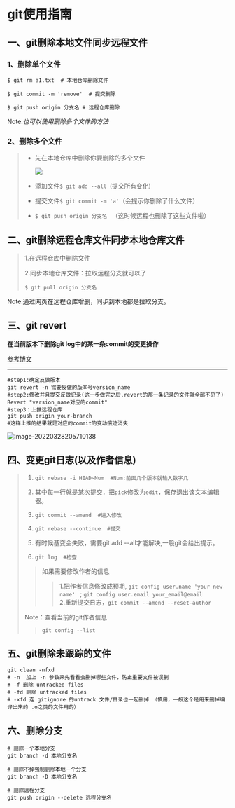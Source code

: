 # git使用指南

## 一、git删除本地文件同步远程文件

### 1、删除单个文件

```shell
$ git rm a1.txt  # 本地仓库删除文件

$ git commit -m 'remove'  # 提交删除

$ git push origin 分支名 # 远程仓库删除
```

Note:*也可以使用删除多个文件的方法*

### 2、删除多个文件

> - 先在本地仓库中删除你要删除的多个文件
>
>     ![](https://pic-1304959529.cos.ap-guangzhou.myqcloud.com/DB/20220326204252.png)
>
> - 添加文件`$ git add --all `(提交所有变化)
>
> - 提交文件`$ git commit -m 'a'`（会提示你删除了什么文件）
>
> - `$ git push origin 分支名 `  （这时候远程也删除了这些文件啦）



## 二、git删除远程仓库文件同步本地仓库文件

>  1.在远程仓库中删除文件
>
> 2.同步本地仓库文件：拉取远程分支就可以了
>
> ```shell
> $ git pull origin 分支名
> ```

Note:通过网页在远程仓库增删，同步到本地都是拉取分支。

## 三、git revert

**在当前版本下删除git log中的某一条commit的变更操作**

[参考博文](https://blog.csdn.net/yxlshk/article/details/79944535)

****

```shell
#step1:确定反做版本
git revert -n 需要反做的版本号version_name
#step2:修改并且提交反做记录(这一步做完之后,revert的那一条记录的文件就全部不见了)
Revert "version_name对应的commit"
#step3：上推远程仓库
git push origin your-branch
#这样上推的结果就是对应的commit的变动痕迹消失
```

![image-20220328205710138](https://pic-1304959529.cos.ap-guangzhou.myqcloud.com/DB/image-20220328205710138.png)

## 四、变更git日志(以及作者信息)

> 1. ```shell
>    git rebase -i HEAD~Num  #Num:前面几个版本就输入数字几
>    ```
>
> 2. 其中每一行就是某次提交，把`pick`修改为`edit`，保存退出该文本编辑器。
>
> 3. ```shell
>    git commit --amend  #进入修改
>    ```
>
> 4. ```shell
>    git rebase --continue  #提交
>    ```
>
> 5. 有时候基变会失败，需要git add --all才能解决,一般git会给出提示。
>
> 6. ```shell
>    git log  #检查
>    ```
>
> > 如果需要修改作者的信息
> >
> > >1.把作者信息修改成预期,
> > >` git config user.name 'your new name'  ` ; 
> > >` git config user.email your_email@email `   
> > >2.重新提交日志，`git commit --amend --reset-author `
>
> Note：查看当前的git作者信息
>
> > `git config --list`



## 五、git删除未跟踪的文件

```shell
git clean -nfxd
# -n  加上 -n 参数来先看看会删掉哪些文件，防止重要文件被误删
# -f 删除 untracked files
# -fd 删除 untracked files
# -xfd 连 gitignore 的untrack 文件/目录也一起删掉 （慎用，一般这个是用来删掉编译出来的 .o之类的文件用的）
```



## 六、删除分支

```shell
# 删除一个本地分支
git branch -d 本地分支名

# 删除不掉强制删除本地一个分支
git branch -D 本地分支名

# 删除远程分支
git push origin --delete 远程分支名
```

